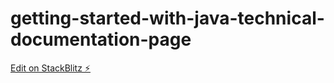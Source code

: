 # getting-started-with-java-technical-documentation-page

[Edit on StackBlitz ⚡️](https://stackblitz.com/edit/js-c4rap7)
